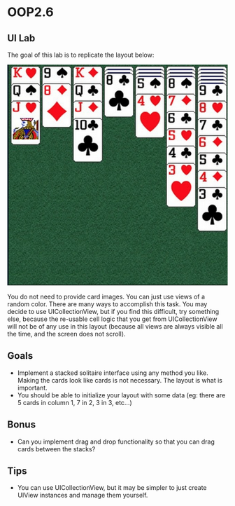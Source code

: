 OOP2.6
============

UI Lab
------------

The goal of this lab is to replicate the layout below:

![solitaire](solitaire.png)

You do not need to provide card images. You can just use views of a random color. 
There are many ways to accomplish this task. You may decide to use UICollectionView, but if you find this difficult, try something else, because the re-usable cell logic that you get from UICollectionView will not be of any use in this layout (because all views are always visible all the time, and the screen does not scroll).

Goals
------------

- Implement a stacked solitaire interface using any method you like. Making the cards look like cards is not necessary. The layout is what is important. 
- You should be able to initialize your layout with some data (eg: there are 5 cards in column 1, 7 in 2, 3 in 3, etc...)

Bonus
-----------

- Can you implement drag and drop functionality so that you can drag cards between the stacks?

Tips
------------

- You can use UICollectionView, but it may be simpler to just create UIView instances and manage them yourself.

